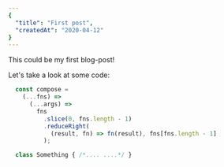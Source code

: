 ```yaml
---
{
  "title": "First post",
  "createdAt": "2020-04-12"
}
---
```


This could be my first blog-post!

Let's take a look at some code:

```js
  const compose = 
    (...fns) => 
      (...args) =>
        fns
          .slice(0, fns.length - 1)
          .reduceRight(
            (result, fn) => fn(result), fns[fns.length - 1]
          );

  class Something { /*.... ....*/ }
```

